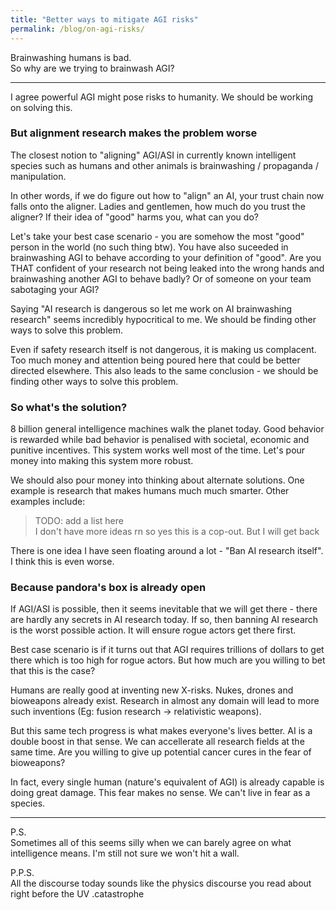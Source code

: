 ```yaml
---
title: "Better ways to mitigate AGI risks"
permalink: /blog/on-agi-risks/
---
```

Brainwashing humans is bad.  
So why are we trying to brainwash AGI? 

---

I agree powerful AGI might pose risks to humanity. We should be working on solving this.

### But alignment research makes the problem worse
The closest notion to "aligning" AGI/ASI in currently known intelligent species such as humans and other animals is brainwashing / propaganda / manipulation. 

In other words, if we do figure out how to "align" an AI, your trust chain now falls onto the aligner. Ladies and gentlemen, how much do you trust the aligner? If their idea of "good" harms you, what can you do?  

Let's take your best case scenario - you are somehow the most "good" person in the world (no such thing btw). You have also suceeded in brainwashing AGI to behave according to your definition of "good". Are you THAT confident of your research not being leaked into the wrong hands and brainwashing another AGI to behave badly? Or of someone on your team sabotaging your AGI?

Saying "AI research is dangerous so let me work on AI brainwashing research" seems incredibly hypocritical to me. We should be finding other ways to solve this problem.

Even if safety research itself is not dangerous, it is making us complacent. Too much money and attention being poured here that could be better directed elsewhere. This also leads to the same conclusion - we should be finding other ways to solve this problem.


### So what's the solution?
8 billion general intelligence machines walk the planet today. Good behavior is rewarded while bad behavior is penalised with societal, economic and punitive incentives. This system works well most of the time. Let's pour money into making this system more robust.  

We should also pour money into thinking about alternate solutions. One example is research that makes humans much much smarter. Other examples include:

> TODO: add a list here   
> I don't have more ideas rn so yes this is a cop-out. But I will get back

There is one idea I have seen floating around a lot - "Ban AI research itself". I think this is even worse.

### Because pandora's box is already open
If AGI/ASI is possible, then it seems inevitable that we will get there - there are hardly any secrets in AI research today. If so, then banning AI research is the worst possible action. It will ensure rogue actors get there first.  

Best case scenario is if it turns out that AGI requires trillions of dollars to get there which is too high for rogue actors. But how much are you willing to bet that this is the case?  

Humans are really good at inventing new X-risks. Nukes, drones and bioweapons already exist. Research in almost any domain will lead to more such inventions (Eg: fusion research -> relativistic weapons). 

But this same tech progress is what makes everyone's lives better. AI is a double boost in that sense. We can accellerate all research fields at the same time. Are you willing to give up potential cancer cures in the fear of bioweapons? 
 
In fact, every single human (nature's equivalent of AGI) is already capable is doing great damage. This fear makes no sense. We can't live in fear as a species.

---
P.S.  
Sometimes all of this seems silly when we can barely agree on what intelligence means. I'm still not sure we won't hit a wall.

P.P.S.  
All the discourse today sounds like the physics discourse you read about right before the UV .catastrophe 
